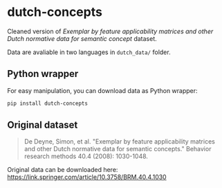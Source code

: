 # dutch-concepts
Cleaned version of *Exemplar by feature applicability matrices and other Dutch normative data for semantic concept* dataset.

Data are avaliable in two languages in `dutch_data/` folder.

## Python wrapper
For easy manipulation, you can download data as Python wrapper:

```bash
pip install dutch-concepts
```

## Original dataset
> De Deyne, Simon, et al. "Exemplar by feature applicability matrices and other Dutch normative data for semantic concepts." Behavior research methods 40.4 (2008): 1030-1048.

Original data can be downloaded here: https://link.springer.com/article/10.3758/BRM.40.4.1030
